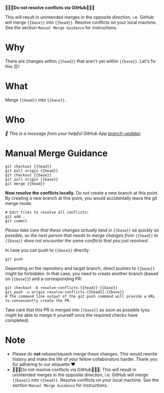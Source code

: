 **🚨🚨🚨Do not resolve conflicts via GitHub🚨🚨🚨**

This will result in unintended merges in the opposite direction, i.e. GitHub will merge `{{base}}` into `{{head}}`. Resolve conflicts on your local machine. See the section `Manual Merge Guidance` for instructions.

# Why

There are changes within `{{head}}` that aren't yet within `{{base}}`. Let's fix this 😊!

# What

Merge `{{head}}` into `{{base}}`.

# Who

*👋 This is a message from your helpful GitHub App [branch-updater](https://github.com/instana/branch-updater).*

# Manual Merge Guidance

```shell
git checkout {{head}}
git pull origin {{head}}
git checkout {{base}}
git pull origin {{base}}
git merge {{head}}
```

**Now resolve the conflicts locally.** Do not create a new branch at this point. By creating a new branch at this point, you would accidentally leave the git merge mode.

```
# Edit files to resolve all conflicts:
git add .
git commit
```

*Please take care that these changes actually land in `{{base}}` as quickly as possible, so the next person that needs to merge changes from `{{head}}` to `{{base}}` does not encounter the same conflicts that you just resolved.*

In case you can push to `{{base}}` directly:

```
git push
```

Depending on the repository and target branch, direct pushes to `{{base}}` might be forbidden. In that case, you need to create another branch (based on `{{base}}`) and a corresponding PR:

```
git checkout -b resolve-conflicts-{{head}}-{{base}}
git push -u origin resolve-conflicts-{{head}}-{{base}}
# The command line output of the git push command will provide a URL to conveniently create the PR.
```

Take care that this PR is merged into `{{base}}` as soon as possible (you might be able to merge it yourself once the required checks have completed).

# Note

 - Please do **not** rebase/squash merge these changes. This would rewrite history and make the life of your fellow collaborators harder. Thank you for adhering to our etiquette ❤️.
 - 🚨🚨🚨Do not resolve conflicts via GitHub🚨🚨🚨: This will result in unintended merges in the opposite direction, i.e. GitHub will merge `{{base}}` into `{{head}}`. Resolve conflicts on your local machine. See the section `Manual Merge Guidance` for instructions.
